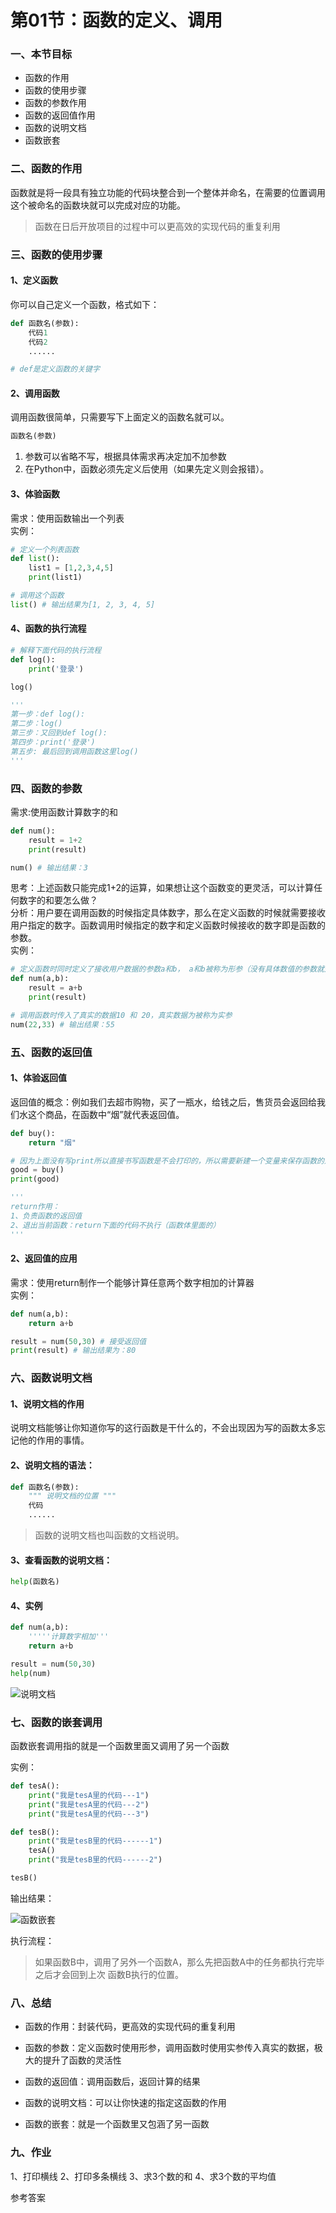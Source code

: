 # 第01节：函数的定义、调用

### 一、本节目标
- 函数的作用
- 函数的使用步骤
- 函数的参数作用
- 函数的返回值作用
- 函数的说明文档
- 函数嵌套

### 二、函数的作用
函数就是将一段具有独立功能的代码块整合到一个整体并命名，在需要的位置调用这个被命名的函数块就可以完成对应的功能。  

> 函数在日后开放项目的过程中可以更高效的实现代码的重复利用  
### 三、函数的使用步骤
#### 1、定义函数
你可以自己定义一个函数，格式如下：  
``` python
def 函数名(参数):
    代码1
    代码2
    ......

# def是定义函数的关键字
```
#### 2、调用函数
调用函数很简单，只需要写下上面定义的函数名就可以。  

``` python
函数名(参数)
```
1. 参数可以省略不写，根据具体需求再决定加不加参数
2. 在Python中，函数必须先定义后使用（如果先定义则会报错）。
#### 3、体验函数
需求：使用函数输出一个列表   
实例：  
``` python
# 定义一个列表函数
def list():
    list1 = [1,2,3,4,5]
    print(list1)

# 调用这个函数
list() # 输出结果为[1, 2, 3, 4, 5]
```
#### 4、函数的执行流程
``` python
# 解释下面代码的执行流程
def log():
    print('登录')

log()

'''
第一步：def log():
第二步：log()
第三步：又回到def log():
第四步：print('登录')
第五步: 最后回到调用函数这里log()
'''
```
### 四、函数的参数

需求:使用函数计算数字的和  
``` python
def num():
    result = 1+2
    print(result)

num() # 输出结果：3
```
思考：上述函数只能完成1+2的运算，如果想让这个函数变的更灵活，可以计算任何数字的和要怎么做？   
分析：用户要在调用函数的时候指定具体数字，那么在定义函数的时候就需要接收用户指定的数字。函数调用时候指定的数字和定义函数时候接收的数字即是函数的参数。  
实例：  
``` python
# 定义函数时同时定义了接收用户数据的参数a和b， a和b被称为形参（没有具体数值的参数就是形参）
def num(a,b):
    result = a+b
    print(result)

# 调用函数时传入了真实的数据10 和 20，真实数据为被称为实参
num(22,33) # 输出结果：55
```
### 五、函数的返回值
#### 1、体验返回值
返回值的概念：例如我们去超市购物，买了一瓶水，给钱之后，售货员会返回给我们水这个商品，在函数中“烟”就代表返回值。     
``` python
def buy():
    return "烟"

# 因为上面没有写print所以直接书写函数是不会打印的，所以需要新建一个变量来保存函数的返回值
good = buy()
print(good)

'''
return作用：
1、负责函数的返回值
2、退出当前函数：return下面的代码不执行（函数体里面的）
'''
```
#### 2、返回值的应用
需求：使用return制作一个能够计算任意两个数字相加的计算器  
实例：  
``` python
def num(a,b):
    return a+b

result = num(50,30) # 接受返回值
print(result) # 输出结果为：80
```
### 六、函数说明文档
#### 1、说明文档的作用  
说明文档能够让你知道你写的这行函数是干什么的，不会出现因为写的函数太多忘记他的作用的事情。   
#### 2、说明文档的语法：  
``` python
def 函数名(参数):
    """ 说明文档的位置 """
    代码
    ......
```
> 函数的说明文档也叫函数的文档说明。
#### 3、查看函数的说明文档：  
``` python
help(函数名)
```
#### 4、实例
``` python
def num(a,b):
    '''''计算数字相加'''
    return a+b

result = num(50,30)
help(num)
```

![说明文档](../images/0401_img1.png)  
### 七、函数的嵌套调用
函数嵌套调用指的就是一个函数里面又调用了另一个函数  

实例：  
``` python
def tesA():
    print("我是tesA里的代码---1")
    print("我是tesA里的代码---2")
    print("我是tesA里的代码---3")

def tesB():
    print("我是tesB里的代码------1")
    tesA()
    print("我是tesB里的代码------2")

tesB()
```
输出结果：  

![函数嵌套](../images/0402_img2.png)  

执行流程：     
> 如果函数B中，调用了另外一个函数A，那么先把函数A中的任务都执行完毕之后才会回到上次 函数B执行的位置。  
### 八、总结

- 函数的作用：封装代码，更高效的实现代码的重复利用

- 函数的参数：定义函数时使用形参，调用函数时使用实参传入真实的数据，极大的提升了函数的灵活性

- 函数的返回值：调用函数后，返回计算的结果

- 函数的说明文档：可以让你快速的指定这函数的作用

- 函数的嵌套：就是一个函数里又包涵了另一函数
### 九、作业
1、打印横线
2、打印多条横线
3、求3个数的和
4、求3个数的平均值

参考答案   
``` python

```











